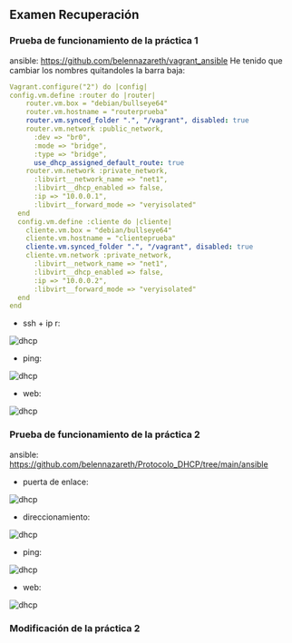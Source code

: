 ## Examen Recuperación

### Prueba de funcionamiento de la práctica 1

ansible: https://github.com/belennazareth/vagrant_ansible
He tenido que cambiar los nombres quitandoles la barra baja:

```yaml
Vagrant.configure("2") do |config|
config.vm.define :router do |router|
    router.vm.box = "debian/bullseye64"
    router.vm.hostname = "routerprueba"
    router.vm.synced_folder ".", "/vagrant", disabled: true
    router.vm.network :public_network,
      :dev => "br0",
      :mode => "bridge",
      :type => "bridge",
      use_dhcp_assigned_default_route: true
    router.vm.network :private_network,
      :libvirt__network_name => "net1",
      :libvirt__dhcp_enabled => false,
      :ip => "10.0.0.1",
      :libvirt__forward_mode => "veryisolated"
  end
  config.vm.define :cliente do |cliente|
    cliente.vm.box = "debian/bullseye64"
    cliente.vm.hostname = "clienteprueba"
    cliente.vm.synced_folder ".", "/vagrant", disabled: true
    cliente.vm.network :private_network,
      :libvirt__network_name => "net1",
      :libvirt__dhcp_enabled => false,
      :ip => "10.0.0.2",
      :libvirt__forward_mode => "veryisolated"
  end
end
```

- ssh + ip r:

![dhcp](/img/SRI+HLC/EXAMENREC1.png)

- ping:

![dhcp](/img/SRI+HLC/EXAMENREC2.png)

- web:

![dhcp](/img/SRI+HLC/EXAMENREC3.png)


### Prueba de funcionamiento de la práctica 2

ansible: https://github.com/belennazareth/Protocolo_DHCP/tree/main/ansible

- puerta de enlace:

![dhcp](/img/SRI+HLC/EXAMENREC4.png)

- direccionamiento:

![dhcp](/img/SRI+HLC/EXAMENREC5.png)

- ping:

![dhcp](/img/SRI+HLC/EXAMENREC6.png)

- web:

![dhcp](/img/SRI+HLC/EXAMENREC7.png)

### Modificación de la práctica 2

